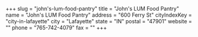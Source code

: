 +++
slug = "john's-lum-food-pantry"
title = "John's LUM Food Pantry"
name = "John's LUM Food Pantry"
address = "600 Ferry St"
cityIndexKey = "city-in-lafayette"
city = "Lafayette"
state = "IN"
postal = "47901"
website = ""
phone = "765-742-4079"
fax = ""
+++
